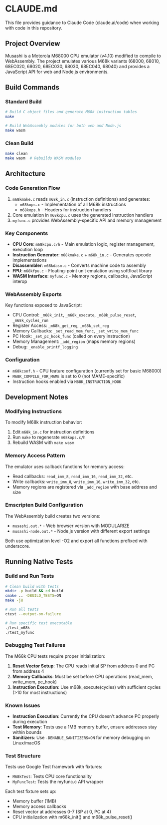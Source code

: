 # CLAUDE.md

This file provides guidance to Claude Code (claude.ai/code) when working with code in this repository.

## Project Overview
Musashi is a Motorola M68000 CPU emulator (v4.10) modified to compile to WebAssembly. The project emulates various M68k variants (68000, 68010, 68EC020, 68020, 68EC030, 68030, 68EC040, 68040) and provides a JavaScript API for web and Node.js environments.

## Build Commands

### Standard Build
```bash
# Build C object files and generate M68k instruction tables
make

# Build WebAssembly modules for both web and Node.js
make wasm
```

### Clean Build
```bash
make clean
make wasm  # Rebuilds WASM modules
```

## Architecture

### Code Generation Flow
1. `m68kmake.c` reads `m68k_in.c` (instruction definitions) and generates:
   - `m68kops.c` - Implementation of all M68k instructions
   - `m68kops.h` - Headers for instruction handlers
2. Core emulation in `m68kcpu.c` uses the generated instruction handlers
3. `myfunc.c` provides WebAssembly-specific API and memory management

### Key Components
- **CPU Core**: `m68kcpu.c/h` - Main emulation logic, register management, execution loop
- **Instruction Generator**: `m68kmake.c` + `m68k_in.c` - Generates opcode implementations
- **Disassembler**: `m68kdasm.c` - Converts machine code to assembly
- **FPU**: `m68kfpu.c` - Floating-point unit emulation using softfloat library
- **WASM Interface**: `myfunc.c` - Memory regions, callbacks, JavaScript interop

### WebAssembly Exports
Key functions exposed to JavaScript:
- CPU Control: `_m68k_init`, `_m68k_execute`, `_m68k_pulse_reset`, `_m68k_cycles_run`
- Register Access: `_m68k_get_reg`, `_m68k_set_reg`
- Memory Callbacks: `_set_read_mem_func`, `_set_write_mem_func`
- PC Hook: `_set_pc_hook_func` (called on every instruction)
- Memory Management: `_add_region` (maps memory regions)
- Debug: `_enable_printf_logging`

### Configuration
- `m68kconf.h` - CPU feature configuration (currently set for basic M68000)
- `M68K_COMPILE_FOR_MAME` is set to 0 (not MAME-specific)
- Instruction hooks enabled via `M68K_INSTRUCTION_HOOK`

## Development Notes

### Modifying Instructions
To modify M68k instruction behavior:
1. Edit `m68k_in.c` for instruction definitions
2. Run `make` to regenerate `m68kops.c/h`
3. Rebuild WASM with `make wasm`

### Memory Access Pattern
The emulator uses callback functions for memory access:
- Read callbacks: `read_imm_8`, `read_imm_16`, `read_imm_32`, etc.
- Write callbacks: `write_imm_8`, `write_imm_16`, `write_imm_32`, etc.
- Memory regions are registered via `_add_region` with base address and size

### Emscripten Build Configuration
The WebAssembly build creates two versions:
- `musashi.out.*` - Web browser version with MODULARIZE
- `musashi-node.out.*` - Node.js version with different export settings

Both use optimization level -O2 and export all functions prefixed with underscore.

## Running Native Tests

### Build and Run Tests
```bash
# Clean build with tests
mkdir -p build && cd build
cmake .. -DBUILD_TESTS=ON
make -j8

# Run all tests
ctest --output-on-failure

# Run specific test executable
./test_m68k
./test_myfunc
```

### Debugging Test Failures
The M68k CPU tests require proper initialization:
1. **Reset Vector Setup**: The CPU reads initial SP from address 0 and PC from address 4
2. **Memory Callbacks**: Must be set before CPU operations (read_mem, write_mem, pc_hook)
3. **Instruction Execution**: Use m68k_execute(cycles) with sufficient cycles (>10 for most instructions)

### Known Issues
- **Instruction Execution**: Currently the CPU doesn't advance PC properly during execution
- **Test Memory**: Tests use a 1MB memory buffer, ensure addresses stay within bounds
- **Sanitizers**: Use `-DENABLE_SANITIZERS=ON` for memory debugging on Linux/macOS

### Test Structure
Tests use Google Test framework with fixtures:
- `M68kTest`: Tests CPU core functionality
- `MyFuncTest`: Tests the myfunc.c API wrapper

Each test fixture sets up:
- Memory buffer (1MB)
- Memory access callbacks
- Reset vector at addresses 0-7 (SP at 0, PC at 4)
- CPU initialization with m68k_init() and m68k_pulse_reset()